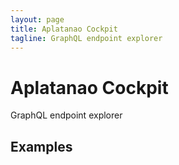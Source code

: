 ```yaml
---
layout: page
title: Aplatanao Cockpit
tagline: GraphQL endpoint explorer
---
```


# Aplatanao Cockpit

GraphQL endpoint explorer

## Examples
